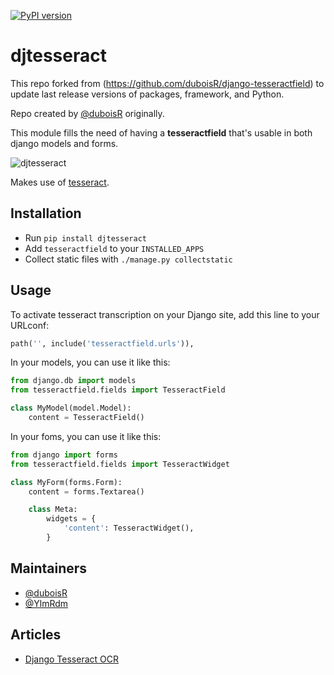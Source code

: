 
[![PyPI version](https://badge.fury.io/py/djtesseract.svg)](https://badge.fury.io/py/djtesseract)

# djtesseract

This repo forked from (https://github.com/duboisR/django-tesseractfield) to update last release versions of packages, framework, and Python.

Repo created by [@duboisR](https://github.com/duboisR) originally.

This module fills the need of having a **tesseractfield** that's usable in both
django models and forms.

![djtesseract](https://media.giphy.com/media/8hYe9XW88QuL062sMe/giphy.gif)

Makes use of [tesseract](https://opensource.google.com/projects/tesseract).

## Installation
- Run ``pip install djtesseract``
- Add ``tesseractfield`` to your ``INSTALLED_APPS``
- Collect static files with ``./manage.py collectstatic``

## Usage
To activate tesseract transcription on your Django site, add this line to your URLconf:

```python
path('', include('tesseractfield.urls')),
```

In your models, you can use it like this:

```python
from django.db import models
from tesseractfield.fields import TesseractField

class MyModel(model.Model):
    content = TesseractField()
```

In your foms, you can use it like this:

```python
from django import forms
from tesseractfield.fields import TesseractWidget

class MyForm(forms.Form):
    content = forms.Textarea()

    class Meta:
        widgets = {
            'content': TesseractWidget(),
        }
```

## Maintainers
- [@duboisR](https://github.com/duboisR)
- [@YlmRdm](https://github.com/YlmRdm)

## Articles
- [Django Tesseract OCR](https://medium.com/@duboisr/django-et-tesseract-188d389ad4ba)
